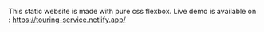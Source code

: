 This static website is made with pure css flexbox.
Live demo is available on : https://touring-service.netlify.app/